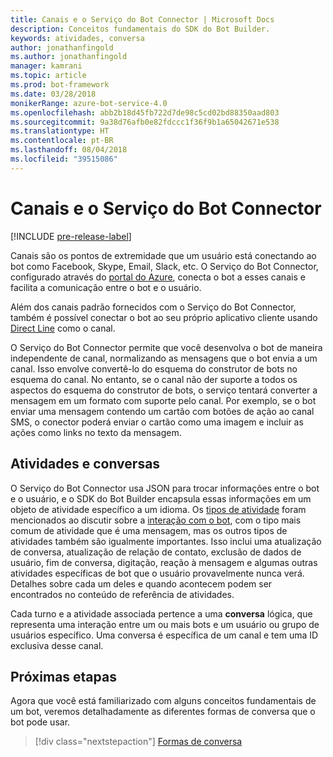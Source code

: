 ```yaml
---
title: Canais e o Serviço do Bot Connector | Microsoft Docs
description: Conceitos fundamentais do SDK do Bot Builder.
keywords: atividades, conversa
author: jonathanfingold
ms.author: jonathanfingold
manager: kamrani
ms.topic: article
ms.prod: bot-framework
ms.date: 03/28/2018
monikerRange: azure-bot-service-4.0
ms.openlocfilehash: abb2b18d45fb722d7de98c5cd02bd88350aad803
ms.sourcegitcommit: 9a38d76afb0e82fdccc1f36f9b1a65042671e538
ms.translationtype: HT
ms.contentlocale: pt-BR
ms.lasthandoff: 08/04/2018
ms.locfileid: "39515086"
---
```

# <a name="channels-and-the-bot-connector-service"></a>Canais e o Serviço do Bot Connector

[!INCLUDE [pre-release-label](~/includes/pre-release-label.md)]

Canais são os pontos de extremidade que um usuário está conectando ao bot como Facebook, Skype, Email, Slack, etc. O Serviço do Bot Connector, configurado através do [portal do Azure](https://portal.azure.com), conecta o bot a esses canais e facilita a comunicação entre o bot e o usuário. 

Além dos canais padrão fornecidos com o Serviço do Bot Connector, também é possível conectar o bot ao seu próprio aplicativo cliente usando [Direct Line](bot-builder-howto-direct-line.md) como o canal.

O Serviço do Bot Connector permite que você desenvolva o bot de maneira independente de canal, normalizando as mensagens que o bot envia a um canal. Isso envolve convertê-lo do esquema do construtor de bots no esquema do canal. No entanto, se o canal não der suporte a todos os aspectos do esquema do construtor de bots, o serviço tentará converter a mensagem em um formato com suporte pelo canal. Por exemplo, se o bot enviar uma mensagem contendo um cartão com botões de ação ao canal SMS, o conector poderá enviar o cartão como uma imagem e incluir as ações como links no texto da mensagem.

## <a name="activities-and-conversations"></a>Atividades e conversas


O Serviço do Bot Connector usa JSON para trocar informações entre o bot e o usuário, e o SDK do Bot Builder encapsula essas informações em um objeto de atividade específico a um idioma. Os [tipos de atividade](../bot-service-activities-entities.md) foram mencionados ao discutir sobre a [interação com o bot](bot-builder-basics.md#interaction-with-your-bot), com o tipo mais comum de atividade que é uma mensagem, mas os outros tipos de atividades também são igualmente importantes. Isso inclui uma atualização de conversa, atualização de relação de contato, exclusão de dados de usuário, fim de conversa, digitação, reação à mensagem e algumas outras atividades específicas de bot que o usuário provavelmente nunca verá. Detalhes sobre cada um deles e quando acontecem podem ser encontrados no conteúdo de referência de atividades.

Cada turno e a atividade associada pertence a uma **conversa** lógica, que representa uma interação entre um ou mais bots e um usuário ou grupo de usuários específico. Uma conversa é específica de um canal e tem uma ID exclusiva desse canal.

## <a name="next-steps"></a>Próximas etapas

Agora que você está familiarizado com alguns conceitos fundamentais de um bot, veremos detalhadamente as diferentes formas de conversa que o bot pode usar.

> [!div class="nextstepaction"]
> [Formas de conversa](bot-builder-conversations.md)
